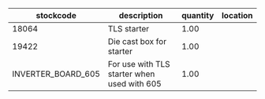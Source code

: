 |stockcode|description|quantity|location|
|---------|-----------|--------|--------|
|18064|TLS starter|1.00||
|19422|Die cast box for starter|1.00||
|INVERTER_BOARD_605|For use with TLS starter when used with 605|1.00||
